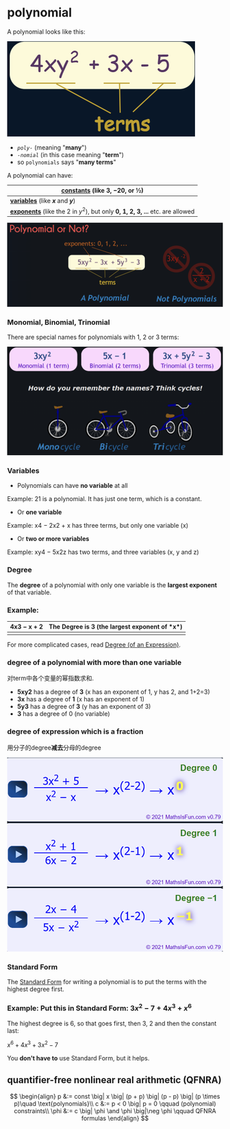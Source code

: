 # polynomial

A polynomial looks like this:

![image-20231214123319528](./attachments/image-20231214123319528.png)

*  *`poly-`* (meaning "**many**")
* *`-nomial`* (in this case meaning "**term**") 
* so `polynomials` says "**many terms**"

A polynomial can have:

| **[constants](https://www.mathsisfun.com/algebra/definitions.html)** (like **3**, **−20**, or $½$) |
| ------------------------------------------------------------ |
| **[variables](https://www.mathsisfun.com/algebra/definitions.html)** (like ***x*** and ***y***) |
| **[exponents](https://www.mathsisfun.com/exponent.html)** (like the 2 in $y^2$), but only **0, 1, 2, 3, ...** etc. are allowed |



![image-20231214125305524](./attachments/image-20231214125305524.png)

### Monomial, Binomial, Trinomial

There are special names for polynomials with 1, 2 or 3 terms:

![image-20231214125349945](./attachments/image-20231214125349945.png)

### Variables

* Polynomials can have **no variable** at all

Example: 21 is a polynomial. It has just one term, which is a constant.

* Or **one variable**

Example: x4 − 2x2 + x  has three terms, but only one variable (x)

* Or **two or more variables**

Example: xy4 − 5x2z  has two terms, and three variables (x, y and z)

### Degree

The **degree** of a polynomial with only one variable is the **largest exponent** of that variable.

### Example:

| 4x3 − x + 2 | The Degree is **3** (the largest exponent of ***x\***) |
| ----------- | ------------------------------------------------------ |
|             |                                                        |

For more complicated cases, read [Degree (of an Expression)](https://www.mathsisfun.com/algebra/degree-expression.html).

### degree of a polynomial with more than one variable

对term中各个变量的幂指数求和.

* **5xy2** has a degree of **3** (x has an exponent of 1, y has 2, and 1+2=3)
* **3x** has a degree of **1** (x has an exponent of 1)
* **5y3** has a degree of **3** (y has an exponent of 3)
* **3** has a degree of 0 (no variable)

### degree of expression which is a fraction

用分子的degree**减去**分母的degree

![image-20240107113425749](./attachments/image-20240107113425749.png)



### Standard Form

The [Standard Form](https://www.mathsisfun.com/algebra/standard-form.html) for writing a polynomial is to put the terms with the highest degree first.

### Example: Put this in Standard Form: $3x^2 − 7 + 4x^3 + x^6$

The highest degree is 6, so that goes first, then 3, 2 and then the constant last:

$x^6 + 4x^3 + 3x^2 − 7$

You **don't have to** use Standard Form, but it helps.

## quantifier-free nonlinear real arithmetic (QFNRA)

$$
\begin{align}
p &:= const \big| x \big| (p + p) \big| (p - p) \big| (p \times p)\quad \text{polynomials}\\
c &:= p < 0 \big| p = 0 \qquad (polynomial) constraints\\
\phi &:= c \big| \phi \and \phi \big|\neg \phi \qquad QFNRA formulas
\end{align}
$$

